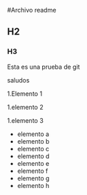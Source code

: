 #Archivo readme

## H2

### H3
Esta es una prueba de git

saludos

1.Elemento 1 

1.elemento 2

1.elemento 3
  + elemento a
  + elemento b
  + elemento c
  + elemento d
  + elemento e
  + elemento f
  + elemento g
  + elemento h
